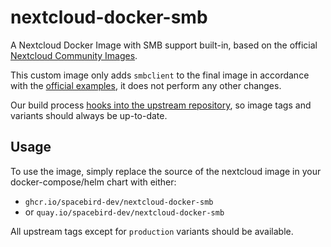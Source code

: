 # nextcloud-docker-smb

A Nextcloud Docker Image with SMB support built-in, based on the official [Nextcloud Community Images](https://github.com/nextcloud/docker).

This custom image only adds `smbclient` to the final image in accordance with the [official examples](https://github.com/nextcloud/docker/tree/master/.examples/dockerfiles/smb), it does not perform any other changes.

Our build process [hooks into the upstream repository](.github/actions/images.yml), so image tags and variants should always be up-to-date.

## Usage

To use the image, simply replace the source of the nextcloud image in your docker-compose/helm chart with either:

- `ghcr.io/spacebird-dev/nextcloud-docker-smb`
- or `quay.io/spacebird-dev/nextcloud-docker-smb`

All upstream tags except for `production` variants should be available.
